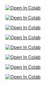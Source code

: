 [![Open In Colab](https://colab.research.google.com/assets/colab-badge.svg)](https://colab.research.google.com/github/alghzwanik9/AI_Study_Plan/blob/main/Week1_Basics.ipynb)

[![Open In Colab](https://colab.research.google.com/assets/colab-badge.svg)](https://colab.research.google.com/github/alghzwanik9/AI_Study_Plan/blob/main/Week2_Neural_Networks.ipynb)

[![Open In Colab](https://colab.research.google.com/assets/colab-badge.svg)](https://colab.research.google.com/github/alghzwanik9/AI_Study_Plan/blob/main/Week3_CNN.ipynb)

[![Open In Colab](https://colab.research.google.com/assets/colab-badge.svg)](https://colab.research.google.com/github/alghzwanik9/AI_Study_Plan/blob/main/Week4_RNN.ipynb)

[![Open In Colab](https://colab.research.google.com/assets/colab-badge.svg)](https://colab.research.google.com/github/alghzwanik9/AI_Study_Plan/blob/main/Week5_TransferLearning.ipynb)

[![Open In Colab](https://colab.research.google.com/assets/colab-badge.svg)](https://colab.research.google.com/github/alghzwanik9/AI_Study_Plan/blob/main/Week6_NLP.ipynb)

[![Open In Colab](https://colab.research.google.com/assets/colab-badge.svg)](https://colab.research.google.com/github/alghzwanik9/AI_Study_Plan/blob/main/Week7_Projects.ipynb)

[![Open In Colab](https://colab.research.google.com/assets/colab-badge.svg)](https://colab.research.google.com/github/alghzwanik9/AI_Study_Plan/blob/main/Week8_Final_Project.ipynb)


